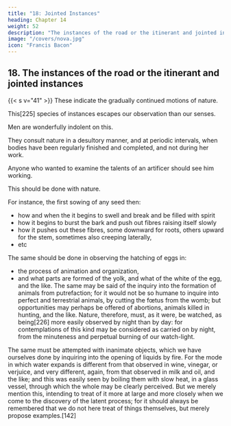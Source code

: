 ```yaml
---
title: "18: Jointed Instances"
heading: Chapter 14
weight: 52
description: "The instances of the road or the itinerant and jointed instances"
image: "/covers/nova.jpg"
icon: "Francis Bacon"
---
```



## 18. The instances of the road or the itinerant and jointed instances

{{< s v="41" >}} These indicate the gradually continued motions of nature. 

This[225] species of instances escapes our observation than our senses. 

Men are wonderfully indolent on this<!--  subject -->. 

They consult nature in a desultory manner, and at periodic intervals, when bodies have been regularly finished and completed, and not during her work. 

Anyone who wanted to examine the talents of an artificer should see him working. 

This should be done with nature. 

<!-- , he would not merely wish to see the rude materials of his art, and then his work when finished, but rather to be present while he is at labor, and proceeding with his work. Something of the same kind should be done with regard to nature.  -->

<!-- (which can easily be done, by pulling up every day seeds which have been two, three, or four days in the ground, and examining them diligently) -->

For instance, the first sowing of any seed then:
- how and when the it begins to swell and break and be filled with spirit
- how it begins to burst the bark and push out fibres raising itself <!-- a little at the same time, unless the ground be very stiff; --> slowly
- how it pushes out these fibres, some downward for roots, others upward for the stem, sometimes also creeping laterally, <!-- if it find the earth open and more yielding on one side, and the like. -->
- etc 

The same should be done in observing the hatching of eggs in:
- the process of animation and organization,
-  and what parts are formed of the yolk, and what of the white of the egg, and the like. The same may be said of the inquiry into the formation of animals from putrefaction; for it would not be so humane to inquire into perfect and terrestrial animals, by cutting the fœtus from the womb; but opportunities may perhaps be offered of abortions, animals killed in hunting, and the like. Nature, therefore, must, as it were, be watched, as being[226] more easily observed by night than by day: for contemplations of this kind may be considered as carried on by night, from the minuteness and perpetual burning of our watch-light.

The same must be attempted with inanimate objects, which we have ourselves done by inquiring into the opening of liquids by fire. For the mode in which water expands is different from that observed in wine, vinegar, or verjuice, and very different, again, from that observed in milk and oil, and the like; and this was easily seen by boiling them with slow heat, in a glass vessel, through which the whole may be clearly perceived. But we merely mention this, intending to treat of it more at large and more closely when we come to the discovery of the latent process; for it should always be remembered that we do not here treat of things themselves, but merely propose examples.[142]

